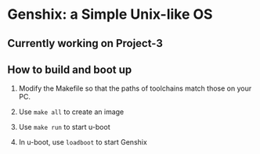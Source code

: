 # Genshix: a Simple Unix-like OS

## Currently working on Project-3

## How to build and boot up

1. Modify the Makefile so that the paths of toolchains match those on your PC.

2. Use `make all` to create an image

3. Use `make run` to start u-boot

4. In u-boot, use `loadboot` to start Genshix
